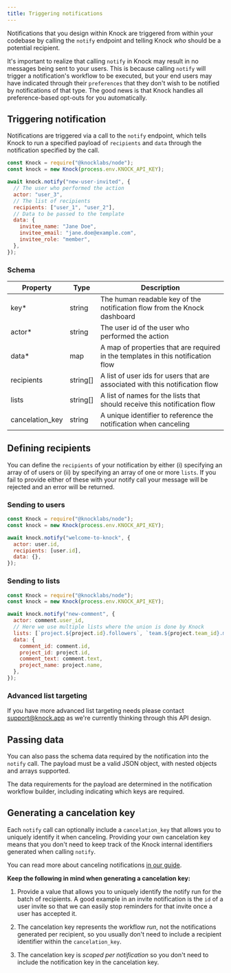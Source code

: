 ```yaml
---
title: Triggering notifications
---
```


Notifications that you design within Knock are triggered from within your codebase by calling the `notify` endpoint and telling Knock _who_ should be a potential recipient.

It's important to realize that calling `notify` in Knock may result in no messages being sent to your users. This
is because calling `notify` will trigger a notification's workflow to be executed, but your end users
may have indicated through their `preferences` that they don't wish to be notified by notifications of that type. The good news is that Knock handles all preference-based opt-outs for you automatically.

## Triggering notification

Notifications are triggered via a call to the `notify` endpoint, which tells Knock to run a specified payload of `recipients` and `data` through the notification specified by the call.

```js
const Knock = require("@knocklabs/node");
const knock = new Knock(process.env.KNOCK_API_KEY);

await knock.notify("new-user-invited", {
  // The user who performed the action
  actor: "user_3",
  // The list of recipients
  recipients: ["user_1", "user_2"],
  // Data to be passed to the template
  data: {
    invitee_name: "Jane Doe",
    invitee_email: "jane.doe@example.com",
    invitee_role: "member",
  },
});
```

### Schema

| Property        | Type     | Description                                                                      |
| --------------- | -------- | -------------------------------------------------------------------------------- |
| key\*           | string   | The human readable key of the notification flow from the Knock dashboard         |
| actor\*         | string   | The user id of the user who performed the action                                 |
| data\*          | map      | A map of properties that are required in the templates in this notification flow |
| recipients      | string[] | A list of user ids for users that are associated with this notification flow     |
| lists           | string[] | A list of names for the lists that should receive this notification flow         |
| cancelation_key | string   | A unique identifier to reference the notification when canceling                 |

## Defining recipients

You can define the `recipients` of your notification by either (i) specifying an array of of users
or (ii) by specifying an array of one or more `lists`. If you fail to provide either of these with your
notify call your message will be rejected and an error will be returned.

### Sending to users

```js
const Knock = require("@knocklabs/node");
const knock = new Knock(process.env.KNOCK_API_KEY);

await knock.notify("welcome-to-knock", {
  actor: user.id,
  recipients: [user.id],
  data: {},
});
```

### Sending to lists

```js
const Knock = require("@knocklabs/node");
const knock = new Knock(process.env.KNOCK_API_KEY);

await knock.notify("new-comment", {
  actor: comment.user_id,
  // Here we use multiple lists where the union is done by Knock
  lists: [`project.${project.id}.followers`, `team.${project.team_id}.members`],
  data: {
    comment_id: comment.id,
    project_id: project.id,
    comment_text: comment.text,
    project_name: project.name,
  },
});
```

### Advanced list targeting

If you have more advanced list targeting needs please contact [support@knock.app](mailto:support@knock.app)
as we're currently thinking through this API design.

## Passing data

You can also pass the schema data required by the notification into the `notify` call. The
payload must be a valid JSON object, with nested objects and arrays supported.

The data requirements for the payload are determined in the notification workflow builder, including
indicating which keys are required.

<!-- ## Preventing duplicates

No one likes duplicate notifications.

To guard against sending duplicates you can implement idempotency into your notify calls such that subsequent
calls with the same `idempotencyKey` will fail if any of the previous calls have succeeded. We
recommend using an idempotency key with enough entropy, like a uuid v4.

We'll keep idempotency keys in our system for at least 7 days before they are purged.

```js
const Knock = require("@knocklabs/node");
const uuid = require("uuid4");
const knock = new Knock(process.env.KNOCK_API_KEY);

const idempotencyKey = uuid();

await knock.notify("new-user-invited", {
  actor: "user_3",
  recipients: ["user_1", "user_2"],
  data: {
    invitee_name: "Jane Doe",
    invitee_email: "jane.doe@example.com",
    invitee_role: "member",
  },
  idempotencyKey,
});
``` -->

## Generating a cancelation key

Each `notify` call can optionally include a `cancelation_key` that allows you to uniquely identify
it when canceling. Providing your own cancelation key means that you don't need to keep track of
the Knock internal identifiers generated when calling `notify`.

You can read more about canceling notifications [in our guide](/send-notifications/canceling-flows).

**Keep the following in mind when generating a cancelation key:**

1. Provide a value that allows you to uniquely identify the notify run for the batch of recipients.
   A good example in an invite notification is the `id` of a user invite so that we can easily stop reminders
   for that invite once a user has accepted it.

2. The cancelation key represents the workflow _run_, not the notifications generated per recipient, so
   you usually don't need to include a recipient identifier within the `cancelation_key`.

3. The cancelation key is _scoped per notification_ so you don't need to include the notification key
   in the cancelation key.
